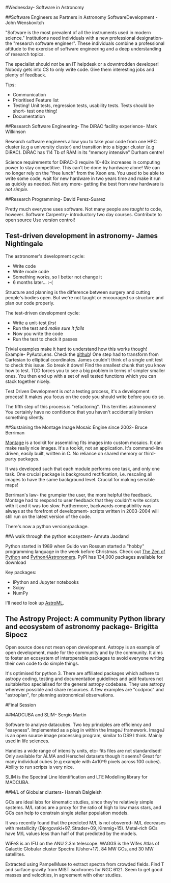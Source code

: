 #Wednesday- Software in Astronomy

##Software Engineers as Partners in Astronomy SoftwareDevelopment -John Wenskovitch

"Software is the most prevalent of all the instruments used in modern science." Institutions need individuals with a new professional designation- the "research software engineer". These individuals combine a professional attitude to the exercise of software engineering and a deep understanding of research topics. 

The specialist should _not_ be an IT helpdesk or a downtrodden developer! Nobody gets into CS to only write code. Give them interesting jobs and plenty of feedback. 

Tips:

* Communication
* Prioritised Feature list
* Testing! Unit tests, regression tests, usability tests. Tests should be short- test one thing!
* Documentation

##Research Software Engineering- The DiRAC facility experience- Mark Wilkinson

Research software engineers allow you to take your code from one HPC cluster (e.g a university cluster) and transition into a bigger cluster (e.g DiRAC). DiRAC has 114 Tb of RAM in its "memory intensive" Durham centre!

Science requirements for DiRAC-3 require 10-40x increases in computing power to stay competitive. This can't be done by hardware alone! We can no longer rely on the "free lunch" from the Xeon era. You used to be able to write some code, wait for new hardware in two years time and make it run as quickly as needed. Not any more- getting the best from new hardware is _not simple_.

##Research Programming- David Perez-Suarez

Pretty much everyone uses software. Not many people are _taught_ to code, however.
Software Carpentry- introductory two day courses. 
Contribute to open source
Use version control!

## Test-driven development in astronomy- James Nightingale

The astronomer's development cycle:

* Write code
* Write mode code
* Something works, so I better not change it
* 6 months later... :-( 

Structure and planning is the difference between surgery and cutting people's bodies open. But we're not taught or encouraged so structure and plan our code properly. 

The test-driven development cycle:

* Write a unit-test _first_
* Run the test and _make sure it fails_
* Now you write the code
* Run the test to check it passes

Trivial examples make it hard to understand how this works though! Example- PyAutoLens. Check the [github](https://github.com/Jammy2211/PyAutoLens)! One step had to transform from Cartesian to elliptical coordinates. James couldn't think of a single unit test to check this issue. So break it down! Find the smallest chunk that you know how to test. TDD forces you to see a big problem in terms of simpler smaller ones. You then end up with a set of well tested functions which you can stack together nicely. 

Test Driven Development is _not_ a testing process, it's a development process! It makes you focus on the code you should write before you do so. 

The fifth step of this process is "refactoring". This terrifies astronomers! You certainly have no confidence that you haven't accidentally broken something silently. 

##Sustaining the Montage Image Mosaic Engine since 2002- Bruce Berriman

[Montage](http://montage.ipac.caltech.edu/) is a toolkit for assembling fits images into custom mosaics. It can make really nice images. It's a toolkit, not an application. It's command-line driven, easily built, written in C. No reliance on shared memory or third-party packages. 

It was developed such that each module performs one task, and only one task. One crucial package is background rectification, i.e. rescaling all images to have the same background level. Crucial for making sensible maps!

Berriman's law- the grumpier the user, the more helpful the feedback. Montage had to respond to user feedback that they couldn't write scripts with it and it was too slow. Furthermore, backwards compatibility was always at the forefront of development- scripts written in 2003-2004 will still run on the latest version of the code. 

There's now a python version/package. 

##A walk through the python ecosystem- Amruta Jaodand

Python started in 1989 when Guido van Rossum started a "hobby" programming language in the week before Christmas. Check out [The Zen of Python](https://en.wikipedia.org/wiki/Zen_of_Python) and [Python4Astronomers](http://python4astronomers.github.io/). PyPI has 134,000 packages available for download

Key packages:

* IPython and Jupyter notebooks
* Scipy
* NumPy

I'll need to look up [AstroML](http://www.astroml.org/user_guide/index.html).

## The Astropy Project: A community Python library and ecosystem of astronomy package- Brigitta Sipocz

Open source does not mean open development. Astropy is an example of open development, made for the community and by the community. It aims to foster an ecosystem of interoperable packages to avoid everyone writing their own code to do simple things. 

It's optimised for python 3. There are affiliated packages which adhere to astropy coding, testing and documentation guidelines and add features not suitable/too specialised for the general astropy codebase. They use astropy wherever possible and share resources. A few examples are "ccdproc" and "astroplan", for planning astronomical observations. 

#Final Session

##MADCUBA and SLIM- Sergio Martin

Software to analyse datacubes. Two key principles are efficiency and "easyness". Implemented as a plug in within the ImageJ framework. ImageJ is an open source image processing program, similar to DS9 I think. Mainly used in life sciences. 

Handles a wide range of intensity units, etc- fits files are not standardised! Only available for ALMA and Herschel datasets though it seems? Great for many individual cubes (e.g example with 4x10^9 pixels across 100 cubes). Ability to run scripts is very nice. 

SLIM is the Spectral Line Identification and LTE Modelling library for MADCUBA. 

##M/L of Globular clusters- Hannah Dalgleish 

GCs are ideal labs for kinematic studies, since they're relatively simple systems. M/L ratios are a proxy for the ratio of high to low mass stars, and GCs can help to constrain single stellar population models. 

It was recently found that the predicted M/L is not obsvered- M/L decreases with metallicity (Djorgovski+97, Strader+09, Kimmig+15). Metal-rich GCs have M/L values less than half of that predicted by the models.

WiFeS is an IFU on the ANU 2.3m telescope. WAGGS is the Wifes Atlas of Galactic Globular cluster Spectra (Usher+17). 84 MW GCs, and 30 MW satellites. 

Extracted using PampelMuse to extract spectra from crowded fields. Find T and surface gravity from MIST isochrones for NGC 6121. Seem to get good masses and velocities, in agreement with other studies.
